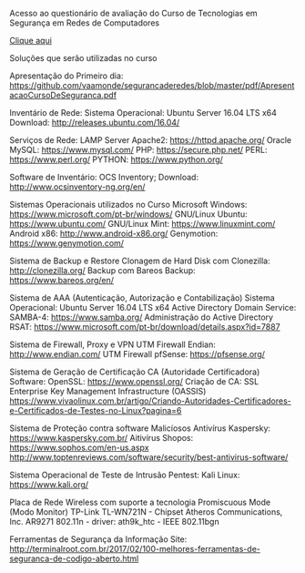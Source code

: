 Acesso ao questionário de avaliação do Curso de Tecnologias em Segurança em Redes de Computadores

<a href="https://goo.gl/forms/RlXawi2ZwLvmJhLJ3" target="_blank">Clique aqui</a>

Soluções que serão utilizadas no curso

Apresentação do Primeiro dia: https://github.com/vaamonde/segurancaderedes/blob/master/pdf/ApresentacaoCursoDeSeguranca.pdf

Inventário de Rede:	
Sistema Operacional: Ubuntu Server 16.04 LTS x64 
Download: http://releases.ubuntu.com/16.04/

Serviços de Rede: LAMP Server
Apache2: https://httpd.apache.org/
Oracle MySQL: https://www.mysql.com/
PHP: https://secure.php.net/
PERL: https://www.perl.org/
PYTHON: https://www.python.org/

Software de Inventário: OCS Inventory;
Download: http://www.ocsinventory-ng.org/en/

Sistemas Operacionais utilizados no Curso
Microsoft Windows: https://www.microsoft.com/pt-br/windows/
GNU/Linux Ubuntu: https://www.ubuntu.com/
GNU/Linux Mint: https://www.linuxmint.com/
Android x86: http://www.android-x86.org/
Genymotion: https://www.genymotion.com/

Sistema de Backup e Restore
Clonagem de Hard Disk com Clonezilla: http://clonezilla.org/
Backup com Bareos Backup: https://www.bareos.org/en/

Sistema de AAA (Autenticação, Autorização e Contabilização)
Sistema Operacional: Ubuntu Server 16.04 LTS x64 
Active Directory Domain Service: SAMBA-4: https://www.samba.org/
Administração do Active Directory RSAT: https://www.microsoft.com/pt-br/download/details.aspx?id=7887

Sistema de Firewall, Proxy e VPN
UTM Firewall Endian: http://www.endian.com/
UTM Firewall pfSense: https://pfsense.org/

Sistema de Geração de Certificação CA (Autoridade Certificadora)
Software: OpenSSL: https://www.openssl.org/
Criação de CA: SSL Enterprise Key Management Infrastructure (OASSIS)
https://www.vivaolinux.com.br/artigo/Criando-Autoridades-Certificadores-e-Certificados-de-Testes-no-Linux?pagina=6

Sistema de Proteção contra software Malicíosos
Antivírus Kaspersky: https://www.kaspersky.com.br/
Aitivírus Shopos: https://www.sophos.com/en-us.aspx
http://www.toptenreviews.com/software/security/best-antivirus-software/

Sistema Operacional de Teste de Intrusão
Pentest: Kali Linux: https://www.kali.org/

Placa de Rede Wireless com suporte a tecnologia Promiscuous Mode (Modo Monitor)
TP-Link TL-WN721N - Chipset Atheros Communications, Inc. AR9271 802.11n - driver: ath9k_htc - IEEE 802.11bgn

Ferramentas de Segurança da Informação
Site: http://terminalroot.com.br/2017/02/100-melhores-ferramentas-de-seguranca-de-codigo-aberto.html

